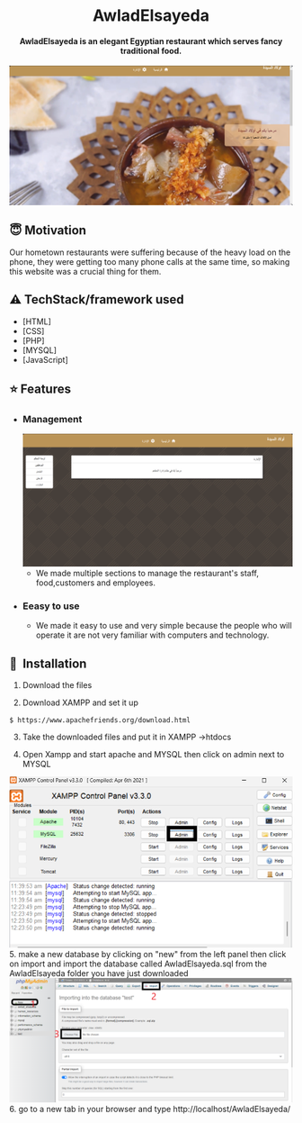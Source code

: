 <h1 align="center">AwladElsayeda</h1>

<div align= "center">
  <h4>AwladElsayeda is an elegant Egyptian restaurant which serves fancy traditional food. </h4>
</div>

<div align= "center"><img src="https://github.com/Znno/AwladElsayeda/blob/master/background.png"/></div>

## :innocent: Motivation
Our hometown restaurants were suffering because of the heavy load on the phone, they were getting too many phone calls at the same time, so making this website was a crucial thing for them.

## :warning: TechStack/framework used
- [HTML]
- [CSS]
- [PHP]
- [MYSQL]
- [JavaScript]

## :star: Features
 - ### Management
      <img width="607" alt="attendace" src="https://github.com/Znno/AwladElsayeda/blob/master/menu.png">
      
      - We made multiple sections to manage the restaurant's staff, food,customers and employees.

      
 - ### Eeasy to use
      
      
      - We made it easy to use and very simple because the people who will operate it are not very familiar with computers and technology.


## 🚀&nbsp; Installation
1. Download the files

2. Download XAMPP and set it up
```
$ https://www.apachefriends.org/download.html
```

3. Take the downloaded files and put it in XAMPP ->htdocs

4. Open Xampp and start apache and MYSQL then click on admin next to MYSQL
<div align= "center"><img src="https://github.com/Znno/AwladElsayeda/blob/master/xampp.png"/></div>
5. make a new database by clicking on "new" from the left panel then click on import  and import the database called AwladElsayeda.sql from the  AwladElsayeda folder you have just downloaded
<div align= "center"><img src="https://github.com/Znno/AwladElsayeda/blob/master/import.png"/></div>
6. go to a new tab in your browser and type http://localhost/AwladElsayeda/ 

